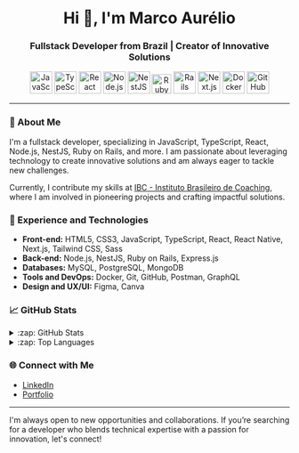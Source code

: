 <h1 align="center">Hi 👋, I'm Marco Aurélio</h1>
<h3 align="center">Fullstack Developer from Brazil | Creator of Innovative Solutions</h3>

<p align="center">
  <img src="https://cdn.jsdelivr.net/gh/devicons/devicon@latest/icons/javascript/javascript-original.svg" alt="JavaScript" width="40" height="40"/>
  <img src="https://cdn.jsdelivr.net/gh/devicons/devicon@latest/icons/typescript/typescript-original.svg" alt="TypeScript" width="40" height="40"/>
  <img src="https://cdn.jsdelivr.net/gh/devicons/devicon@latest/icons/react/react-original.svg" alt="React" width="40" height="40"/>
  <img src="https://cdn.jsdelivr.net/gh/devicons/devicon@latest/icons/nodejs/nodejs-original.svg" alt="Node.js" width="40" height="40"/>
  <img src="https://cdn.jsdelivr.net/gh/devicons/devicon@latest/icons/nestjs/nestjs-original.svg" alt="NestJS" width="40" height="40"/>
  <img src="https://cdn.jsdelivr.net/gh/devicons/devicon@latest/icons/ruby/ruby-original.svg" alt="Ruby" width="35" height="35"/>
  <img src="https://cdn.jsdelivr.net/gh/devicons/devicon@latest/icons/rails/rails-original-wordmark.svg" alt="Rails" width="40" height="40"/>
  <img src="https://cdn.jsdelivr.net/gh/devicons/devicon@latest/icons/nextjs/nextjs-original.svg" alt="Next.js" width="40" height="40"/>
  <img src="https://cdn.jsdelivr.net/gh/devicons/devicon@latest/icons/docker/docker-original.svg" alt="Docker" width="40" height="40"/>
  <img src="https://cdn.jsdelivr.net/gh/devicons/devicon@latest/icons/github/github-original.svg" alt="GitHub" width="40" height="40"/>
</p>

---

### 🔭 About Me

I'm a fullstack developer, specializing in JavaScript, TypeScript, React, Node.js, NestJS, Ruby on Rails, and more. I am passionate about leveraging technology to create innovative solutions and am always eager to tackle new challenges.

Currently, I contribute my skills at [IBC - Instituto Brasileiro de Coaching](https://github.com/IBCCOACHING-DEV), where I am involved in pioneering projects and crafting impactful solutions.

### 💼 Experience and Technologies

- **Front-end:** HTML5, CSS3, JavaScript, TypeScript, React, React Native, Next.js, Tailwind CSS, Sass
- **Back-end:** Node.js, NestJS, Ruby on Rails, Express.js
- **Databases:** MySQL, PostgreSQL, MongoDB
- **Tools and DevOps:** Docker, Git, GitHub, Postman, GraphQL
- **Design and UX/UI:** Figma, Canva

### 📈 GitHub Stats

<details>
  <summary>:zap: GitHub Stats</summary>

  ![GitHub stats](https://github-readme-stats-nekt-git-master-marcoduarts-projects.vercel.app/api?username=marco-duart&show_icons=true&count_private=true&theme=tokyonight)
  <br />
</details>

<details>
  <summary>:zap: Top Languages</summary>

  ![Top Languages](https://github-readme-stats-nekt-git-master-marcoduarts-projects.vercel.app/api/top-langs/?username=marco-duart&layout=compact&theme=tokyonight)
  
</details>

### 🌐 Connect with Me

- [LinkedIn](https://linkedin.com/in/aurelio-duart)
- [Portfolio](https://marco-aurelio.vercel.app)

---

I'm always open to new opportunities and collaborations. If you’re searching for a developer who blends technical expertise with a passion for innovation, let's connect!
